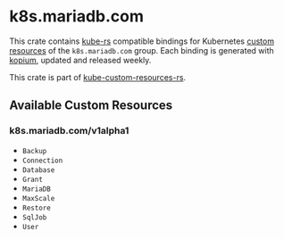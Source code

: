 <!--
SPDX-FileCopyrightText: The kube-custom-resources-rs Authors
SPDX-License-Identifier: 0BSD
 -->

# k8s.mariadb.com

This crate contains [kube-rs](https://kube.rs/) compatible bindings for Kubernetes [custom resources](https://kubernetes.io/docs/tasks/extend-kubernetes/custom-resources/custom-resource-definitions/) of the `k8s.mariadb.com` group. Each binding is generated with [kopium](https://github.com/kube-rs/kopium), updated and released weekly.

This crate is part of [kube-custom-resources-rs](https://github.com/metio/kube-custom-resources-rs).

## Available Custom Resources

### k8s.mariadb.com/v1alpha1
- `Backup`
- `Connection`
- `Database`
- `Grant`
- `MariaDB`
- `MaxScale`
- `Restore`
- `SqlJob`
- `User`

